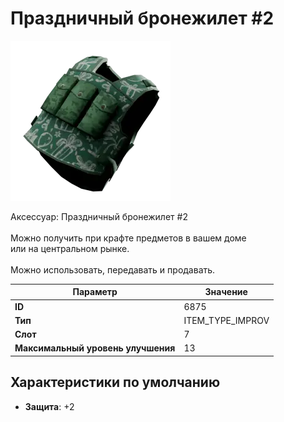 # Праздничный бронежилет #2

![Item Image](../img/6875.webp?raw=true)

Аксессуар: Праздничный бронежилет #2<br><br>Можно получить при крафте предметов в вашем доме<br>или на центральном рынке.<br><br>Можно использовать, передавать и продавать.


| Параметр | Значение |
|----------|----------|
| **ID** | 6875 |
| **Тип** | ITEM_TYPE_IMPROV |
| **Слот** | 7 |
| **Максимальный уровень улучшения** | 13 |

## Характеристики по умолчанию

- **Защита**: +2

